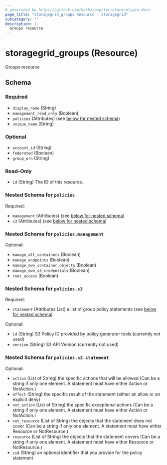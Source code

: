 ```yaml
---
# generated by https://github.com/hashicorp/terraform-plugin-docs
page_title: "storagegrid_groups Resource - storagegrid"
subcategory: ""
description: |-
  Groups resource
---
```


# storagegrid_groups (Resource)

Groups resource



<!-- schema generated by tfplugindocs -->
## Schema

### Required

- `display_name` (String)
- `management_read_only` (Boolean)
- `policies` (Attributes) (see [below for nested schema](#nestedatt--policies))
- `unique_name` (String)

### Optional

- `account_id` (String)
- `federated` (Boolean)
- `group_urn` (String)

### Read-Only

- `id` (String) The ID of this resource.

<a id="nestedatt--policies"></a>
### Nested Schema for `policies`

Required:

- `management` (Attributes) (see [below for nested schema](#nestedatt--policies--management))
- `s3` (Attributes) (see [below for nested schema](#nestedatt--policies--s3))

<a id="nestedatt--policies--management"></a>
### Nested Schema for `policies.management`

Optional:

- `manage_all_containers` (Boolean)
- `manage_endpoints` (Boolean)
- `manage_own_container_objects` (Boolean)
- `manage_own_s3_credentials` (Boolean)
- `root_access` (Boolean)


<a id="nestedatt--policies--s3"></a>
### Nested Schema for `policies.s3`

Required:

- `statement` (Attributes List) a list of group policy statements (see [below for nested schema](#nestedatt--policies--s3--statement))

Optional:

- `id` (String) S3 Policy ID provided by policy generator tools (currently not used)
- `version` (String) S3 API Version (currently not used)

<a id="nestedatt--policies--s3--statement"></a>
### Nested Schema for `policies.s3.statement`

Optional:

- `action` (List of String) the specific actions that will be allowed (Can be a string if only one element. A statement must have either Action or NotAction.)
- `effect` (String) the specific result of the statement (either an allow or an explicit deny)
- `not_action` (List of String) the specific exceptional actions (Can be a string if only one element. A statement must have either Action or NotAction.)
- `not_resource` (List of String) the objects that the statement does not cover (Can be a string if only one element. A statement must have either Resource or NotResource.)
- `resource` (List of String) the objects that the statement covers (Can be a string if only one element. A statement must have either Resource or NotResource.)
- `sid` (String) an optional identifier that you provide for the policy statement
